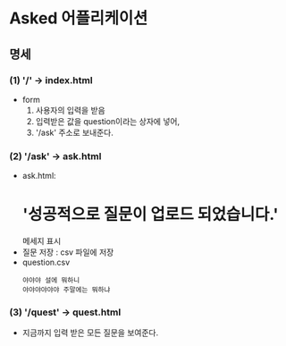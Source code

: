 # Asked 어플리케이션

## 명세

### (1) '/' -> index.html
- form
    1. 사용자의 입력을 받음  
    2. 입력받은 값을 question이라는 상자에 넣어,
    3. '/ask' 주소로 보내준다.

### (2) '/ask' -> ask.html
- ask.html: <h1> '성공적으로 질문이 업로드 되었습니다.' </h1> 메세지 표시
- 질문 저장 : csv 파일에 저장
- question.csv
  ```
  야야야 설에 뭐하니
  야야야야야야 주말에는 뭐하냐
  ```


### (3) '/quest' -> quest.html
- 지금까지 입력 받은 모든 질문을 보여준다.